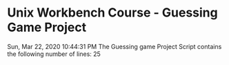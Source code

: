 # Unix Workbench Course - Guessing Game Project 
Sun, Mar 22, 2020 10:44:31 PM
 The Guessing game Project Script contains the following number of lines:
25

